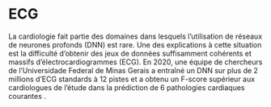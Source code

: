 # ECG
La cardiologie fait partie des domaines dans lesquels l’utilisation de réseaux de neurones profonds (DNN) est rare. Une des explications à cette situation est la difficulté d’obtenir des jeux de données suffisamment cohérents et massifs d’électrocardiogrammes (ECG). En 2020, une équipe de chercheurs de l’Universidade Federal de Minas Gerais a entraîné un DNN sur plus de 2 millions d’ECG standards à 12 pistes et a obtenu un F-score supérieur aux cardiologues de l’étude dans la prédiction de 6 pathologies cardiaques courantes . 
